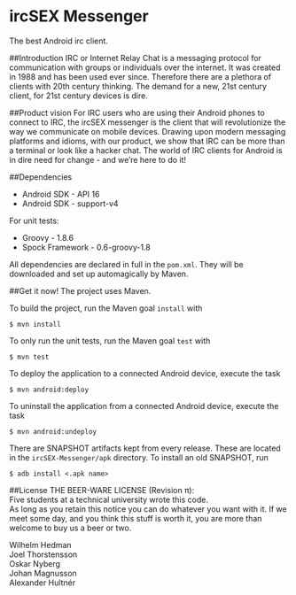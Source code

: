 ircSEX Messenger
=========

The best Android irc client.

##Introduction
IRC or Internet Relay Chat is a messaging protocol for communication
with groups or individuals over the internet. It was created in 1988
and has been used ever since. Therefore there are a plethora of clients
with 20th century thinking. The demand for a new, 21st century client,
for 21st century devices is dire.

##Product vision
For IRC users who are using their Android phones to connect to IRC,
the ircSEX messenger is the client that will revolutionize the way we
communicate on mobile devices. Drawing upon modern messaging platforms
and idioms, with our product, we show that IRC can be more than a terminal
or look like a hacker chat. The world of IRC clients for Android is in dire
need for change - and we’re here to do it!

##Dependencies
- Android SDK - API 16
- Android SDK - support-v4

For unit tests:
- Groovy - 1.8.6
- Spock Framework - 0.6-groovy-1.8

All dependencies are declared in full in the `pom.xml`. They will be downloaded and set up automagically by Maven.

##Get it now!
The project uses Maven.

To build the project, run the Maven goal `install` with
    
    $ mvn install

To only run the unit tests, run the Maven goal `test` with
    
    $ mvn test

To deploy the application to a connected Android device, execute the task
    
    $ mvn android:deploy

To uninstall the application from a connected Android device, execute the task
    
    $ mvn android:undeploy

There are SNAPSHOT artifacts kept from every release. These are located in the `ircSEX-Messenger/apk` directory. To install an old SNAPSHOT, run
    
    $ adb install <.apk name>


##License
THE BEER-WARE LICENSE (Revision π):  
Five students at a technical university wrote this code.  
As long as you retain this notice you can do whatever you want
with it. If we meet some day, and you think this stuff is
worth it, you are more than welcome to buy us a beer or two.

Wilhelm Hedman  
Joel Thorstensson  
Oskar Nyberg  
Johan Magnusson  
Alexander Hultnér  
